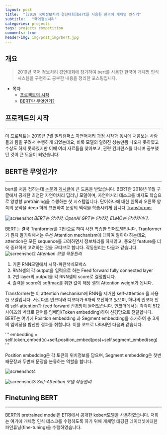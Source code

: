```yaml
---
layout: post
title:  "[2019 국어정보처리 경진대회]bert를 사용한 한국어 개체명 인식기"
subtitle:   "국어정보처리"
categories: projects
tags: projects competition
comments: true
header-img: img/post_img/bert.jpg
---
```


## 개요
> 2019년 국어 정보처리 경연대회에 참가하여 bert를 사용한 한국어 개체명 인식 시스템을 구현하고 공부한 내용을 정리한 포스팅입니다. 

- 목차
	- [프로젝트의 시작](#프로젝트의-시작)
	- [BERT란 무엇인가?](#BERT란-무엇인가?) 

## 프로젝트의 시작  
---

이 프로젝트는 2019년 7월 멀티캠퍼스 자연어처리 과정 시작과 동시에 처음보는 사람들과 팀을 꾸려서 수행하게 되었는데요, 비록 모델의 알려진 성능만큼 나오지 못하였고 수상도 하지 못하였지만 이때 여러 자료들을 찾아보고, 관련 컨퍼런스를 다니며 공부했던 것이 큰 도움이 되었습니다.  

## BERT란 무엇인가?
---
bert를 처음 접하는데 [논문](https://arxiv.org/abs/1706.03762)과 [게시글](http://docs.likejazz.com/bert/)에 큰 도움을 받았습니다. BERT란 2018년 11월 구글에서 공개한 최첨단 자연어처리 딥러닝 모델이며, 자연어처리 테스크를 비지도 학습으로 양방향 pretraining을 수행하는 첫 시스템입니다. 단어하나에 대한 왼쪽과 오른쪽 양쪽의 문맥을 deep 하게 표현하여 문장의 맥락을 학습시키게 됩니다.[Transformer]()

![screenshot](https://leesohyang.github.io/assets/img/post_img/bert2.jpg)
*BERT는 양방향, OpenAI GPT는 단방향, ELMO는 단방향이다.*

BERT는 결국 Tranformer를 기반으로 하여 사전 학습한 언어모델입니다. Tranformer가 뭔지 알기위해서는 우선 Attention mechanism에 대하여 알아야 하는데요, attention은 모든 sequence를 고려하면서 정보처리를 하지않고, 중요한 feature를 더욱 중요하게 고려하는 것을 모티브로 합니다. 작동원리는 다음과 같습니다. 
![screenshot2](https://leesohyang.github.io/assets/img/post_img/attention.PNG)
*Attention 모델 작동원리*
1. 기존 RNN모델에서 시작-파란색네모박스 
2. RNN셀의 각 output을 입력으로 하는 Feed forward fully connected layer
3. 2번 layer의 output을 각 RNN셀의 score로 결정합니다. 
4. 출력된 score에 softmax를 취한 값이 해당 셀의 Attention weight가 됩니다. 

Transformer는 이 attention mechanism에 RNN을 제거한 self-attention 을 사용한 모델입니다. 서로다른 인코더와 디코더가 6개씩 포진하고 있으며, 하나의 인코더 안에 self-attention과 feed forward 신경망이 들어있습니다. 인코더에서는 각각이 512사이즈의 벡터로 단어를 임베딩(Token embedding)하여 신경망으로 전달합니다. BERT는 여기에 Position embedding 과 Segment embedding을 추가하여 총 3개의 임베딩을 합산한 결과를 취합니다. 이를 코드로 나타내면 다음과 같습니다.

'''
	embedding = self.token_embed(x)+self.position_embed(pos)+self.segment_embed(seg)
'''

Position embedding은 각 토큰의 위치정보를 담으며, Segment embedding은 첫번째문장과 두번째 문장을 분류하는 역할을 합니다. 

![screenshot4](https://leesohyang.github.io/assets/img/post_img/selfattention1.PNG)

![screenshot3](https://leesohyang.github.io/assets/img/post_img/selfattention.PNG) 
*Self-Attention 모델 작동원리*


## Finetuning BERT
---

BERT의 pretrained model은 ETRI에서 공개한 kobert모델을 사용하였습니다. 저희는 여기에 개체명 인식 테스크를 수행하도록 하기 위해 개체명 태깅된 데이터셋에대한 파인튜닝(fine-tuning)을 수행하였습니다. 